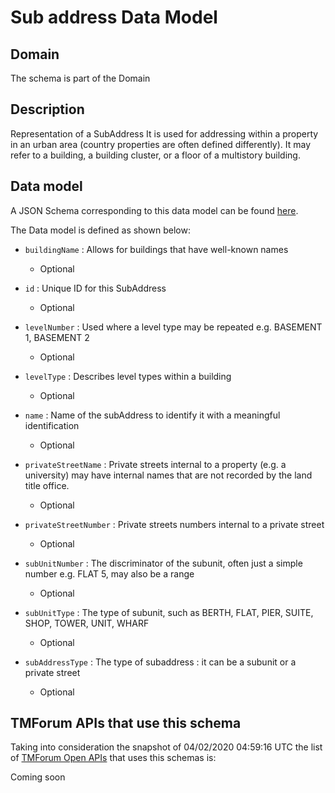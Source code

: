 # Sub address Data Model

## Domain

The  schema is part of the  Domain

## Description

Representation of a SubAddress 
It is used for addressing within a property in an urban area (country properties are often defined differently). It may refer to a building, a building cluster, or a floor of a multistory building.

## Data model

A JSON Schema corresponding to this data model can be found
[here](https://github.com/tmforum-rand/schemas/blob/candidates/Common/SubAddress.schema.json).

The Data model is defined as shown below:

- `buildingName` : Allows for buildings that have well-known names

  - Optional


- `id` : Unique ID for this SubAddress

  - Optional


- `levelNumber` : Used where a level type may be repeated e.g. BASEMENT 1, BASEMENT 2

  - Optional


- `levelType` : Describes level types within a building

  - Optional


- `name` : Name of the subAddress to identify it with a meaningful identification

  - Optional


- `privateStreetName` : Private streets internal to a property (e.g. a university) may have internal names that are not recorded by the land title office.

  - Optional


- `privateStreetNumber` : Private streets numbers internal to a private street

  - Optional


- `subUnitNumber` : The discriminator of the subunit, often just a simple number e.g. FLAT 5, may also be a range

  - Optional


- `subUnitType` : The type of subunit, such as BERTH, FLAT, PIER, SUITE, SHOP, TOWER, UNIT, WHARF

  - Optional


- `subAddressType` : The type of subaddress : it can be a subunit or a private street

  - Optional






## TMForum APIs that use this schema

Taking into consideration the snapshot of 04/02/2020 04:59:16 UTC the list of [TMForum Open APIs](https://www.tmforum.org/open-apis/) that uses this schemas is:

Coming soon